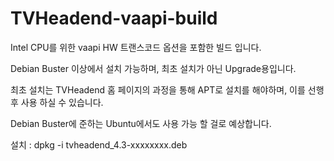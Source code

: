 # TVHeadend-vaapi-build
Intel CPU를 위한 vaapi HW 트랜스코드 옵션을 포함한 빌드 입니다.

Debian Buster 이상에서 설치 가능하며, 최초 설치가 아닌 Upgrade용입니다.

최초 설치는 TVHeadend 홈 페이지의 과정을 통해 APT로 설치를 해야하며, 이를 선행 후 사용 하실 수 있습니다.

Debian Buster에 준하는 Ubuntu에서도 사용 가능 할 걸로 예상합니다.

설치 : dpkg -i tvheadend_4.3-xxxxxxxx.deb
